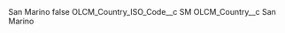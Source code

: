 <?xml version="1.0" encoding="UTF-8"?>
<CustomMetadata xmlns="http://soap.sforce.com/2006/04/metadata" xmlns:xsi="http://www.w3.org/2001/XMLSchema-instance" xmlns:xsd="http://www.w3.org/2001/XMLSchema">
    <label>San Marino</label>
    <protected>false</protected>
    <values>
        <field>OLCM_Country_ISO_Code__c</field>
        <value xsi:type="xsd:string">SM</value>
    </values>
    <values>
        <field>OLCM_Country__c</field>
        <value xsi:type="xsd:string">San Marino</value>
    </values>
</CustomMetadata>
